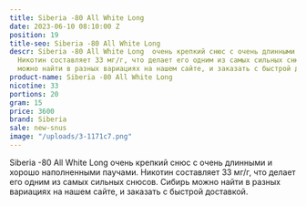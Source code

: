 ```yaml
---
title: Siberia -80 All White Long
date: 2023-06-10 08:10:00 Z
position: 19
title-seo: Siberia -80 All White Long
descr: Siberia -80 All White Long  очень крепкий снюс с очень длинными и хорошо наполненными  паучами.
  Никотин составляет 33 мг/г, что делает его одним из самых сильных снюсов. Сибирь
  можно найти в разных вариациях на нашем сайте, и заказать с быстрой доставкой.
product-name: Siberia -80 All White Long
nicotine: 33
portions: 20
gram: 15
price: 3600
brand: Siberia
sale: new-snus
image: "/uploads/3-1171c7.png"
---
```


Siberia -80 All White Long  очень крепкий снюс с очень длинными и хорошо наполненными  паучами. Никотин составляет 33 мг/г, что делает его одним из самых сильных снюсов. Сибирь можно найти в разных вариациях на нашем сайте, и заказать с быстрой доставкой.